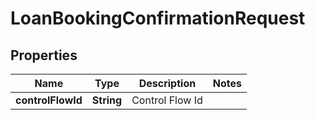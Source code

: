 # LoanBookingConfirmationRequest

## Properties
Name | Type | Description | Notes
------------ | ------------- | ------------- | -------------
**controlFlowId** | **String** | Control Flow Id | 
